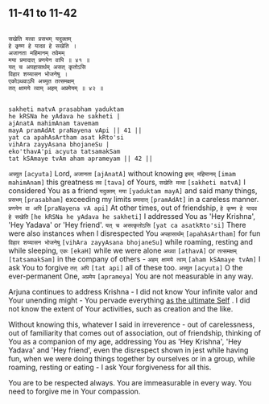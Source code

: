 ## 11-41 to 11-42


```shloka-sa

सखेति मत्वा प्रसभम् यदुक्तम्
हे कृष्ण हे यादव हे सखेति ।
अजानता महिमानम् तवेमम्
मया प्रमादात् प्रणयेन वापि ॥ ४१ ॥
यत् च अपहासार्थम् असत् कृतोऽसि
विहार शय्यासन भोजनेषु ।
एकोऽथवाऽपि अच्युत तत्समक्षम्
तत् क्षामये त्वाम् अहम् अप्रमेयम् ॥ ४२ ॥

```
```shloka-sa-hk

sakheti matvA prasabham yaduktam
he kRSNa he yAdava he sakheti |
ajAnatA mahimAnam tavemam
mayA pramAdAt praNayena vApi || 41 ||
yat ca apahAsArtham asat kRto'si
vihAra zayyAsana bhojaneSu |
eko'thavA'pi acyuta tatsamakSam
tat kSAmaye tvAm aham aprameyam || 42 ||

```
`अच्युत` `[acyuta]` Lord, `अजानता` `[ajAnatA]` without knowing `इमम् महिमानम्` `[imam mahimAnam]` this greatness `तव` `[tava]` of Yours, `सखेति मत्वा` `[sakheti matvA]` I considered You as a friend `यदुक्तम् मया` `[yaduktam mayA]` and said many things, `प्रसभम्` `[prasabham]` exceeding my limits `प्रमादात्` `[pramAdAt]` in a careless manner. `प्रणयेन वा अपि` `[praNayena vA api]` At other times, out of friendship, `हे कृष्ण हे यादव हे सखेति` `[he kRSNa he yAdava he sakheti]` I addressed You as 'Hey Krishna', 'Hey Yadava' or 'Hey friend'. `यत् च असत्कृतोऽसि` `[yat ca asatkRto'si]` There were also instances when I disrespected You `अपहासार्थम्` `[apahAsArtham]` for fun `विहार शय्यासन भोजनेषु` `[vihAra zayyAsana bhojaneSu]` while roaming, resting and while sleeping, `एकः` `[ekaH]` while we were alone `अथवा` `[athavA]` or `तत्समक्षम्` `[tatsamakSam]` in the company of others - `अहम् क्षामये त्वाम्` `[aham kSAmaye tvAm]` I ask You to forgive `तत् अपि` `[tat api]` all of these too. `अच्युत` `[acyuta]` O the ever-permanent One, `अप्रमेय` `[aprameya]` You are not measurable in any way.

Arjuna continues to address Krishna - I did not know Your infinite valor and Your unending might - You pervade everything 
[as the ultimate Self](7-13.md#universe_as_his_body)
. I did not know the extent of Your activities, such as creation and the like. 

Without knowing this, whatever I said in irreverence - out of carelessness, out of familiarity that comes out of association, out of friendship, thinking of You as a companion of my age, addressing You as 'Hey Krishna', 'Hey Yadava' and 'Hey friend', even the disrespect shown in jest while having fun, when we were doing things together by ourselves or in a group, while roaming, resting or eating - I ask Your forgiveness for all this. 

You are to be respected always. You are immeasurable in every way. You need to forgive me in Your compassion.


